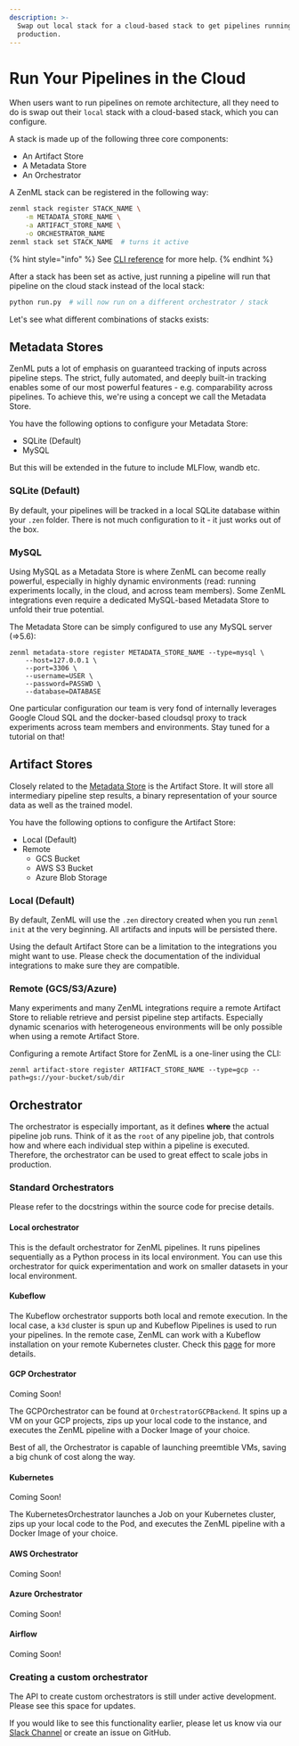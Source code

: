 ```yaml
---
description: >-
  Swap out local stack for a cloud-based stack to get pipelines running in
  production.
---
```


# Run Your Pipelines in the Cloud

When users want to run pipelines on remote architecture, all they need to do is swap out their `local` stack with a 
cloud-based stack, which you can configure.

A stack is made up of the following three core components:

* An Artifact Store
* A Metadata Store
* An Orchestrator

A ZenML stack can be registered in the following way:

```bash
zenml stack register STACK_NAME \
    -m METADATA_STORE_NAME \
    -a ARTIFACT_STORE_NAME \
    -o ORCHESTRATOR_NAME
zenml stack set STACK_NAME  # turns it active
```

{% hint style="info" %}
See [CLI reference](../reference/cli-command-reference.md) for more help.
{% endhint %}

After a stack has been set as active, just running a pipeline will run that pipeline on the cloud stack instead of the 
local stack:

```python
python run.py  # will now run on a different orchestrator / stack
```

Let's see what different combinations of stacks exists:

## Metadata Stores

ZenML puts a lot of emphasis on guaranteed tracking of inputs across pipeline steps. The strict, fully automated, and 
deeply built-in tracking enables some of our most powerful features - e.g. comparability across pipelines. To achieve 
this, we're using a concept we call the Metadata Store.

You have the following options to configure your Metadata Store:

* SQLite (Default)
* MySQL

But this will be extended in the future to include MLFlow, wandb etc.

### SQLite (Default)

By default, your pipelines will be tracked in a local SQLite database within your `.zen` folder. There is not much 
configuration to it - it just works out of the box.

### MySQL

Using MySQL as a Metadata Store is where ZenML can become really powerful, especially in highly dynamic environments 
(read: running experiments locally, in the cloud, and across team members). Some ZenML integrations even require a 
dedicated MySQL-based Metadata Store to unfold their true potential.

The Metadata Store can be simply configured to use any MySQL server (=>5.6):

```
zenml metadata-store register METADATA_STORE_NAME --type=mysql \
    --host=127.0.0.1 \ 
    --port=3306 \
    --username=USER \
    --password=PASSWD \
    --database=DATABASE
```

One particular configuration our team is very fond of internally leverages Google Cloud SQL and the docker-based 
cloudsql proxy to track experiments across team members and environments. Stay tuned for a tutorial on that!

## Artifact Stores

Closely related to the [Metadata Store](https://github.com/zenml-io/zenml/blob/1b32b50007ef781b39c2525c3ca31ee03026c2b5/docs/book/repository/metadata-store.md) is the Artifact Store. It will store all intermediary pipeline step results, a binary representation of your source data as well as the trained model.

You have the following options to configure the Artifact Store:

* Local (Default)
* Remote
  * GCS Bucket
  * AWS S3 Bucket
  * Azure Blob Storage

### Local (Default)

By default, ZenML will use the `.zen` directory created when you run `zenml init` at the very beginning. All artifacts 
and inputs will be persisted there.

Using the default Artifact Store can be a limitation to the integrations you might want to use. Please check the 
documentation of the individual integrations to make sure they are compatible.

### Remote (GCS/S3/Azure)

Many experiments and many ZenML integrations require a remote Artifact Store to reliable retrieve and persist pipeline 
step artifacts. Especially dynamic scenarios with heterogeneous environments will be only possible when using a remote 
Artifact Store.

Configuring a remote Artifact Store for ZenML is a one-liner using the CLI:

```
zenml artifact-store register ARTIFACT_STORE_NAME --type=gcp --path=gs://your-bucket/sub/dir
```

## Orchestrator

The orchestrator is especially important, as it defines **where** the actual pipeline job runs. Think of it as the 
`root` of any pipeline job, that controls how and where each individual step within a pipeline is executed. Therefore, 
the orchestrator can be used to great effect to scale jobs in production.

### Standard Orchestrators

Please refer to the docstrings within the source code for precise details.

#### Local orchestrator

This is the default orchestrator for ZenML pipelines. It runs pipelines sequentially as a Python process in its 
local environment. You can use this orchestrator for quick experimentation and work on smaller datasets in your 
local environment.

#### Kubeflow

The Kubeflow orchestrator supports both local and remote execution. In the local case, a `k3d` cluster is spun up and Kubeflow Pipelines is used to run your pipelines. In the remote case, ZenML can work with a Kubeflow installation on your remote Kubernetes cluster. Check this [page](../../guides/functional-api/deploy-to-production.md) for more details. 

#### GCP Orchestrator

Coming Soon!

The GCPOrchestrator can be found at `OrchestratorGCPBackend`. It spins up a VM on your GCP projects, zips up your 
local code to the instance, and executes the ZenML pipeline with a Docker Image of your choice.

Best of all, the Orchestrator is capable of launching preemtible VMs, saving a big chunk of cost along the way.

#### Kubernetes

Coming Soon!

The KubernetesOrchestrator launches a Job on your Kubernetes cluster, zips up your local code to the Pod, and executes 
the ZenML pipeline with a Docker Image of your choice.

#### AWS Orchestrator

Coming Soon!

#### Azure Orchestrator

Coming Soon!

#### Airflow

Coming Soon!


### Creating a custom orchestrator

The API to create custom orchestrators is still under active development. Please see this space for updates.

If you would like to see this functionality earlier, please let us know via our 
[Slack Channel](https://zenml.io/slack-invite/) or create an issue on GitHub.
